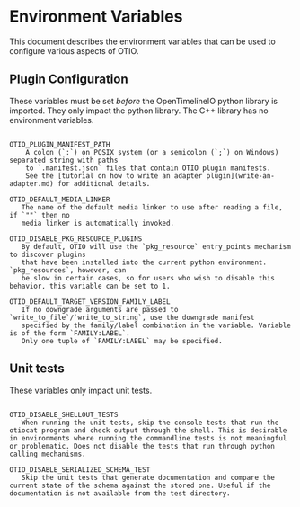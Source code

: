 # Environment Variables

This document describes the environment variables that can be used to configure
various aspects of OTIO.

## Plugin Configuration

These variables must be set _before_ the OpenTimelineIO python library is imported.  They only impact the python library. The C++ library has no environment variables.

```{glossary}

OTIO_PLUGIN_MANIFEST_PATH
    A colon (`:`) on POSIX system (or a semicolon (`;`) on Windows) separated string with paths
    to `.manifest.json` files that contain OTIO plugin manifests.
    See the [tutorial on how to write an adapter plugin](write-an-adapter.md) for additional details.

OTIO_DEFAULT_MEDIA_LINKER
   The name of the default media linker to use after reading a file, if `""` then no
   media linker is automatically invoked.

OTIO_DISABLE_PKG_RESOURCE_PLUGINS
   By default, OTIO will use the `pkg_resource` entry_points mechanism to discover plugins
   that have been installed into the current python environment. `pkg_resources`, however, can
   be slow in certain cases, so for users who wish to disable this behavior, this variable can be set to 1.

OTIO_DEFAULT_TARGET_VERSION_FAMILY_LABEL
   If no downgrade arguments are passed to `write_to_file`/`write_to_string`, use the downgrade manifest
   specified by the family/label combination in the variable. Variable is of the form `FAMILY:LABEL`.
   Only one tuple of `FAMILY:LABEL` may be specified.
```

## Unit tests

These variables only impact unit tests.

```{glossary}

OTIO_DISABLE_SHELLOUT_TESTS
   When running the unit tests, skip the console tests that run the otiocat program and check output through the shell. This is desirable in environments where running the commandline tests is not meaningful or problematic. Does not disable the tests that run through python calling mechanisms.

OTIO_DISABLE_SERIALIZED_SCHEMA_TEST
   Skip the unit tests that generate documentation and compare the current state of the schema against the stored one. Useful if the documentation is not available from the test directory.
```
